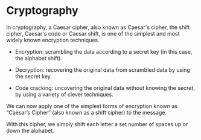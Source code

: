 # Cryptography

In cryptography, a Caesar cipher, also known as Caesar's cipher, the shift cipher, Caesar's code or Caesar shift, is one of the simplest and most widely known encryption techniques.

*  Encryption: scrambling the data according to a secret key (in this case, the alphabet shift).

* Decryption: recovering the original data from scrambled data by using the secret key.

* Code cracking: uncovering the original data without knowing the secret, by using a variety of clever techniques.

We can now apply one of the simplest forms of encryption known as “Caesar’s Cipher” (also known as a shift cipher) to the message.

With this cipher, we simply shift each letter a set number of spaces up or down the alphabet. 